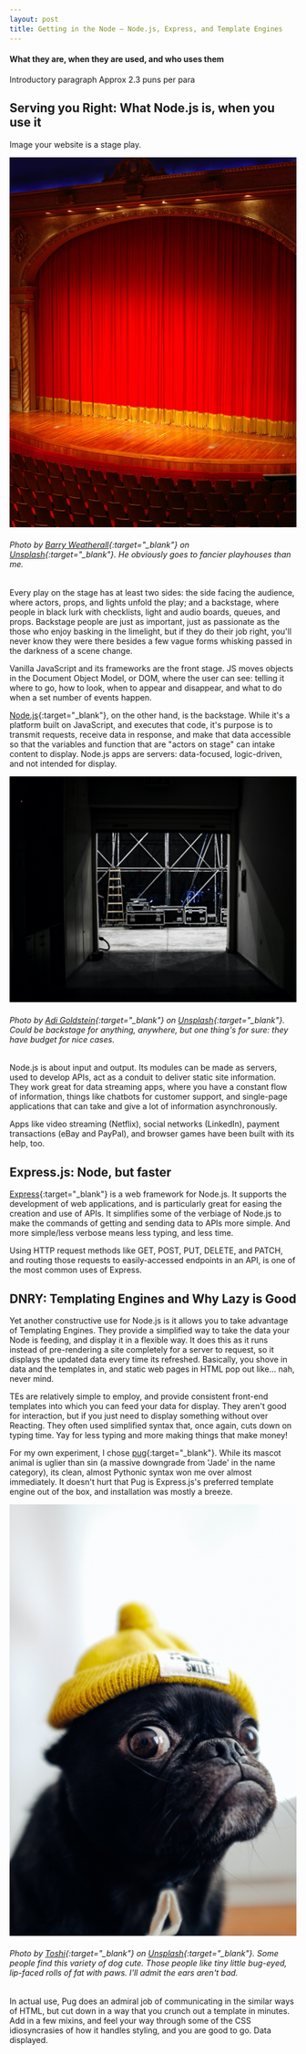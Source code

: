 ```yaml
---
layout: post
title: Getting in the Node — Node.js, Express, and Template Engines
---
```

#### What they are, when they are used, and who uses them


Introductory paragraph
Approx 2.3 puns per para

## Serving you Right: What Node.js is, when you use it

Image your website is a stage play. 

![empty stage](/images/stage.jpg)
###### Photo by [Barry Weatherall](https://unsplash.com/@dgmke_06?utm_source=unsplash&amp;utm_medium=referral&amp;utm_content=creditCopyText){:target="_blank"} on [Unsplash](https://unsplash.com/s/photos/stage-play?utm_source=unsplash&amp;utm_medium=referral&amp;utm_content=creditCopyText){:target="_blank"}. He obviously goes to fancier playhouses than me.

Every play on the stage has at least two sides: the side facing the audience, where actors, props, and lights unfold the play; and a backstage, where people in black lurk with checklists, light and audio boards, queues, and props. Backstage people are just as important, just as passionate as the those who enjoy basking in the limelight, but if they do their job right, you'll never know they were there besides a few vague forms whisking passed in the darkness of a scene change.

Vanilla JavaScript and its frameworks are the front stage. JS moves objects in the Document Object Model, or DOM, where the user can see: telling it where to go, how to look, when to appear and disappear, and what to do when a set number of events happen.  

[Node.js](https://nodejs.org/){:target="_blank"}, on the other hand, is the backstage. While it's a platform built on JavaScript, and executes that code, it's purpose is to transmit requests, receive data in response, and make that data accessible so that the variables and function that are "actors on stage" can intake content to display. Node.js apps are servers: data-focused, logic-driven, and not intended for display.

![back stage](/images/backstage.jpg)

###### Photo by [Adi Goldstein](https://unsplash.com/@adigold1?utm_source=unsplash&amp;utm_medium=referral&amp;utm_content=creditCopyText){:target="_blank"} on [Unsplash](https://unsplash.com/s/photos/backstage?utm_source=unsplash&amp;utm_medium=referral&amp;utm_content=creditCopyText){:target="_blank"}. Could be backstage for anything, anywhere, but one thing's for sure: they have budget for nice cases.

Node.js is about input and output. Its modules can be made as servers, used to develop APIs, act as a conduit to deliver static site information. They work great for data streaming apps, where you have a constant flow of information, things like chatbots for customer support, and single-page applications that can take and give a lot of information asynchronously.

Apps like video streaming (Netflix), social networks (LinkedIn), payment transactions (eBay and PayPal), and browser games have been built with its help, too.


## Express.js: Node, but faster

[Express](https://expressjs.com/){:target="_blank"} is a web framework for Node.js. It supports the development of web applications, and is particularly great for easing the creation and use of APIs. It simplifies some of the verbiage of Node.js to make the commands of getting and sending data to APIs more simple. And more simple/less verbose means less typing, and less time.

Using HTTP request methods like GET, POST, PUT, DELETE, and PATCH, and routing those requests to easily-accessed endpoints in an API, is one of the most common uses of Express.

## DNRY: Templating Engines and Why Lazy is Good

Yet another constructive use for Node.js is it allows you to take advantage of Templating Engines. They provide a simplified way to take the data your Node is feeding, and display it in a flexible way. It does this as it runs instead of pre-rendering a site completely for a server to request, so it displays the updated data every time its refreshed. Basically, you shove in data and the templates in, and static web pages in HTML pop out like... nah, never mind. 

TEs are relatively simple to employ, and provide consistent front-end templates into which you can feed your data for display. They aren't good for interaction, but if you just need to display something without over Reacting. They often used simplified syntax that, once again, cuts down on typing time. Yay for less typing and more making things that make money!

For my own experiment, I chose [pug](https://www.npmjs.com/package/pug){:target="_blank"}. While its mascot animal is uglier than sin (a massive downgrade from 'Jade' in the name category), its clean, almost Pythonic syntax won me over almost immediately. It doesn't hurt that Pug is Express.js's preferred template engine out of the box, and installation was mostly a breeze. 

![pug dog](/images/pug.jpg)
###### Photo by [Toshi](https://unsplash.com/@toshilepug?utm_source=unsplash&amp;utm_medium=referral&amp;utm_content=creditCopyText){:target="_blank"} on [Unsplash](https://unsplash.com/s/photos/pug?utm_source=unsplash&amp;utm_medium=referral&amp;utm_content=creditCopyText){:target="_blank"}. Some people find this variety of dog cute. Those people like tiny little bug-eyed, lip-faced rolls of fat with paws. I'll admit the ears aren't bad.

In actual use, Pug does an admiral job of communicating in the similar ways of HTML, but cut down in a way that you crunch out a template in minutes. Add in a few mixins, and feel your way through some of the CSS idiosyncrasies of how it handles styling, and you are good to go. Data displayed.